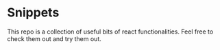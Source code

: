 # Snippets
This repo is a collection of useful bits of react functionalities. Feel free to check them out and try them out.

